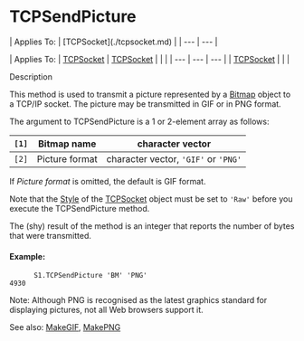 




<h1 class="heading"><span class="name">TCPSendPicture</span></h1>
| Applies To: | [TCPSocket](./tcpsocket.md) |
| --- | ---  |

| Applies To: | [TCPSocket](./tcpsocket.md) | [TCPSocket](./tcpsocket.md) |  |  |
| --- | --- | ---  |
| [TCPSocket](./tcpsocket.md) |  |  |


Description


This method is used to transmit a picture represented by a [Bitmap](./bitmap.md) object to a TCP/IP socket. The picture may be transmitted in GIF or in PNG format.




The argument to TCPSendPicture is a 1 or 2-element array as follows:

| `[1]` | Bitmap name | character vector |
| --- | --- | ---  |
| `[2]` | Picture format | character vector, `'GIF'` or `'PNG'` |


If *Picture format* is omitted, the default is GIF format.



Note that the [Style](./style.md) of the [TCPSocket](./tcpsocket.md) object must be set to `'Raw'` before you execute the TCPSendPicture method.


The (shy) result of the method is an integer that reports the number of bytes that were transmitted.

#### Example:
```apl
      S1.TCPSendPicture 'BM' 'PNG'        
4930
```


Note: Although PNG is recognised as the latest graphics standard for displaying pictures, not all Web browsers support it.


See also: [MakeGIF](./makegif.md), [MakePNG](./makepng.md)


